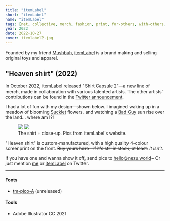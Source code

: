 ```yaml
---
title: "itemLabel"
short: "itemLabel"
name: "itemLabel"
tags: [net, collective, merch, fashion, print, for-others, with-others, 2022]
year: 2022
date: 2022-10-27
cover: itemlabel2.jpg
---
```


Founded by my friend [Mushbuh](http://www.mushbuh.com/), [itemLabel](https://itemlabel.com) is a brand making and selling original toys and apparel.

## "Heaven shirt" (2022)

In October 2022, itemLabel released "Shirt Capsule 2"—a new line of merch, made in collaboration with various talented artists. The other artists' contributions can be found in the [Twitter announcement](https://twitter.com/itemLabel/status/1585692998054051857).

I had a lot of fun with my design—shown below. I imagined waking up in a meadow of blooming [Sucklet](https://itemlabel.com/products/sucklet) flowers, and watching a [Bad Guy](https://itemlabel.com/products/bad-guy-plush) sun rise over the land… where am I?!

<figure>
  <div class="img2">
    <img src="{{ site.baseurl }}/assets/img/il-heavenshirt.png">
    <img src="{{ site.baseurl }}/assets/img/il-heavenshirt-2.jpg">
  </div>
  <figcaption>
    The shirt + close-up. Pics from itemLabel's website.
  </figcaption>
</figure>

"Heaven shirt" is custom-manufactured, with a high quality 4-colour screenprint on the front. ~~Buy yours here—if it's still in stock, at least.~~ _It isn’t._

If you have one and wanna show it off, send pics to [hello@nezu.world](mailto:hello@nezu.world)~ Or just mention [me](https://twitter.com/ncb0_) or [itemLabel](https://twitter.com/itemlabel) on Twitter.

---

#### Fonts

- [tm-pico-A](/work/type/#pico-a) (unreleased)

#### Tools

- Adobe Illustrator CC 2021
